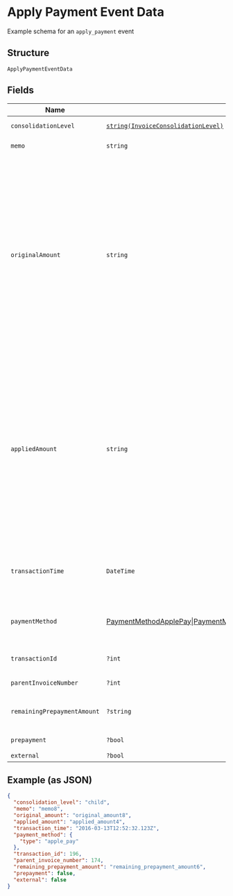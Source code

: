 
# Apply Payment Event Data

Example schema for an `apply_payment` event

## Structure

`ApplyPaymentEventData`

## Fields

| Name | Type | Tags | Description | Getter | Setter |
|  --- | --- | --- | --- | --- | --- |
| `consolidationLevel` | [`string(InvoiceConsolidationLevel)`](../../doc/models/invoice-consolidation-level.md) | Required | - | getConsolidationLevel(): string | setConsolidationLevel(string consolidationLevel): void |
| `memo` | `string` | Required | The payment memo | getMemo(): string | setMemo(string memo): void |
| `originalAmount` | `string` | Required | The full, original amount of the payment transaction as a string in full units. Incoming payments can be split amongst several invoices, which will result in a `applied_amount` less than the `original_amount`. Example: A $100.99 payment, of which $40.11 is applied to this invoice, will have an `original_amount` of `"100.99"`. | getOriginalAmount(): string | setOriginalAmount(string originalAmount): void |
| `appliedAmount` | `string` | Required | The amount of the payment applied to this invoice. Incoming payments can be split amongst several invoices, which will result in a `applied_amount` less than the `original_amount`. Example: A $100.99 payment, of which $40.11 is applied to this invoice, will have an `applied_amount` of `"40.11"`. | getAppliedAmount(): string | setAppliedAmount(string appliedAmount): void |
| `transactionTime` | `DateTime` | Required | The time the payment was applied, in ISO 8601 format, i.e. "2019-06-07T17:20:06Z" | getTransactionTime(): \DateTime | setTransactionTime(\DateTime transactionTime): void |
| `paymentMethod` | [PaymentMethodApplePay](../../doc/models/payment-method-apple-pay.md)\|[PaymentMethodBankAccount](../../doc/models/payment-method-bank-account.md)\|[PaymentMethodCreditCard](../../doc/models/payment-method-credit-card.md)\|[PaymentMethodExternal](../../doc/models/payment-method-external.md)\|[PaymentMethodPaypal](../../doc/models/payment-method-paypal.md) | Required | A nested data structure detailing the method of payment | getPaymentMethod(): | setPaymentMethod( paymentMethod): void |
| `transactionId` | `?int` | Optional | The Chargify id of the original payment | getTransactionId(): ?int | setTransactionId(?int transactionId): void |
| `parentInvoiceNumber` | `?int` | Optional | - | getParentInvoiceNumber(): ?int | setParentInvoiceNumber(?int parentInvoiceNumber): void |
| `remainingPrepaymentAmount` | `?string` | Optional | - | getRemainingPrepaymentAmount(): ?string | setRemainingPrepaymentAmount(?string remainingPrepaymentAmount): void |
| `prepayment` | `?bool` | Optional | - | getPrepayment(): ?bool | setPrepayment(?bool prepayment): void |
| `external` | `?bool` | Optional | - | getExternal(): ?bool | setExternal(?bool external): void |

## Example (as JSON)

```json
{
  "consolidation_level": "child",
  "memo": "memo8",
  "original_amount": "original_amount8",
  "applied_amount": "applied_amount4",
  "transaction_time": "2016-03-13T12:52:32.123Z",
  "payment_method": {
    "type": "apple_pay"
  },
  "transaction_id": 196,
  "parent_invoice_number": 174,
  "remaining_prepayment_amount": "remaining_prepayment_amount6",
  "prepayment": false,
  "external": false
}
```


